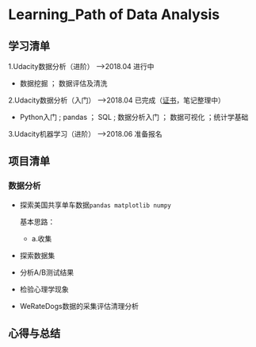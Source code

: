 # Learning_Path of Data Analysis
## 学习清单
1.Udacity数据分析（进阶） -->2018.04 进行中
  - 数据挖掘 ； 数据评估及清洗
  
2.Udacity数据分析（入门） -->2018.04 已完成（[证书](https://confirm.udacity.com/LGUKXDDT)，笔记整理中）
  - Python入门 ;  pandas ； SQL ; 数据分析入门 ； 数据可视化 ；统计学基础   
  
3.Udacity机器学习（进阶） -->2018.06 准备报名
## 项目清单
### 数据分析
- 探索美国共享单车数据`pandas matplotlib numpy`

  基本思路：
    - a.收集
- 探索数据集
- 分析A/B测试结果
- 检验心理学现象
- WeRateDogs数据的采集评估清理分析
 
## 心得与总结

